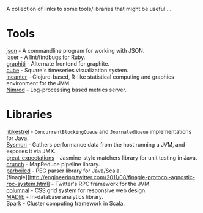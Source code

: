 A collection of links to some tools/libraries that might be useful ...

# Tools

[json](https://github.com/trentm/json) - A commandline program for working with JSON.  
[laser](http://carboni.ca/projects/p/laser) - A lint/findbugs for Ruby.  
[graphiti](http://dev.paperlesspost.com/blog/2011/12/16/introducing-graphiti-an-alternate-frontend-for-graphite/) - Alternate frontend for graphite.  
[cube](http://square.github.com/cube/) - Square's timeseries visualization system.  
[incanter](https://github.com/liebke/incanter) - Clojure-based, R-like statistical computing and graphics environment for the JVM.  
[Nimrod](https://github.com/sbtourist/nimrod) - Log-processing based metrics server.  

# Libraries

[libkestrel](https://github.com/robey/libkestrel) - `ConcurrentBlockingQueue` and `JournaledQueue` implementations for Java.  
[Sysmon](https://github.com/palantir/Sysmon) - Gathers performance data from the host running a JVM, and exposes it via JMX.  
[great-expectations](https://github.com/xian/great-expectations) - Jasmine-style matchers library for unit testing in Java.  
[crunch](https://github.com/cloudera/crunch) - MapReduce pipeline library.  
[parboiled](https://github.com/sirthias/parboiled) - PEG parser library for Java/Scala.  
[finagle][http://engineering.twitter.com/2011/08/finagle-protocol-agnostic-rpc-system.html] - Twitter's RPC framework for the JVM.  
[columnal](http://www.columnal.com/) - CSS grid system for responsive web design.  
[MADlib](http://madlib.net/) - In-database analytics library.  
[Spark](http://spark-project.org/) - Cluster computing framework in Scala.  
